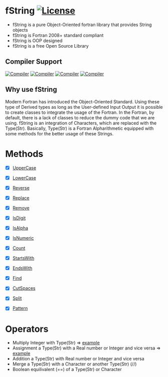 
# fString [![License](https://img.shields.io/badge/license-GNU%20GeneraL%20Public%20License%20v3,%20GPLv3-blue.svg)]()


- fString is a pure Object-Oriented fortran library that provides String objects 
- fString is Fortran 2008+ standard compliant
- fString is OOP designed
- fString is a free Open Source Library 

## Compiler Support
[![Compiler](https://img.shields.io/badge/GNU-pass%20(v7+)-brightgreen.svg)]()
[![Compiler](https://img.shields.io/badge/Intel-pass%20(v17+)-brightgreen.svg)]()
[![Compiler](https://img.shields.io/badge/IBM%20XL-not%20tested-yellow.svg)]()
[![Compiler](https://img.shields.io/badge/PGI-not%20tested-yellow.svg)]()

## Why use fString

Modern Fortran has introduced the Object-Oriented Standard. Using these type of Derived types as long as the User-defined Input Output it is possible to create classes to integrate the usage of the Fortran. In the Fortran, by default, there is a lack of classes to reduce the dummy code that we are using. fString is an integration of Characters, which are replaced with the Type(Str). Basically, Type(Str) is a Fortran Alpharithmetic equipped with some methods for the better usage of these Strings.

# Methods 


+ [x] [UpperCase](https://github.com/dpettas/fString/wiki/UpperCase-LowerCase) 
+ [x] [LowerCase](https://github.com/dpettas/fString/wiki/UpperCase-LowerCase)
+ [x] [Reverse](https://github.com/dpettas/fString/wiki/Reverse)
+ [x] [Replace](https://github.com/dpettas/fString/wiki/Replace)
+ [x] [Remove](https://github.com/dpettas/fString/wiki/Remove)
+ [x] [IsDigit](https://github.com/dpettas/fString/wiki/IsDigit-IsNumeric-IsAlpha)
+ [x] [IsAlpha](https://github.com/dpettas/fString/wiki/IsDigit-IsNumeric-IsAlpha)
+ [x] [IsNumeric](https://github.com/dpettas/fString/wiki/IsDigit-IsNumeric-IsAlpha)
+ [x] [Count](https://github.com/dpettas/fString/wiki/Count)
+ [x] [StartsWith](https://github.com/dpettas/fString/wiki/StartsWith-EndsWith)
+ [x] [EndsWith](https://github.com/dpettas/fString/wiki/StartsWith-EndsWith)
+ [x] [Find](https://github.com/dpettas/fString/wiki/Find)
+ [x] [CutSpaces](https://github.com/dpettas/fString/wiki/CutSpaces)
+ [x] [Split](https://github.com/dpettas/fString/wiki/Split)
+ [x] [Pattern](https://github.com/dpettas/fString/wiki/Pattern)


# Operators
+ Multiply Integer with Type(Str)                                    => [example](https://github.com/dpettas/fString/wiki/Multiply-Integet-with-Type(Str))
+ Assignment a Type(Str) with a Real number or Integer and vice versa => [example](https://github.com/dpettas/fString/wiki/Assignment-Operator)
+ Addition a Type(Str) with Real number or Integer and vice versa
+ Merge a Type(Str) with a Character or another Type(Str) (//)
+ Boolean equilivalent (==) of a Type(Str) or Character



